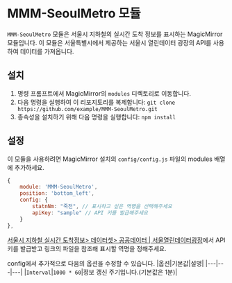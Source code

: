 # MMM-SeoulMetro 모듈

`MMM-SeoulMetro` 모듈은 서울시 지하철의 실시간 도착 정보를 표시하는 MagicMirror 모듈입니다. 이 모듈은 서울특별시에서 제공하는 서울시 열린데이터 광장의 API를 사용하여 데이터를 가져옵니다.

## 설치

1. 명령 프롬프트에서 MagicMirror의 `modules` 디렉토리로 이동합니다.
2. 다음 명령을 실행하여 이 리포지토리를 복제합니다: `git clone https://github.com/example/MMM-SeoulMetro.git`
3. 종속성을 설치하기 위해 다음 명령을 실행합니다: `npm install`

## 설정

이 모듈을 사용하려면 MagicMirror 설치의 `config/config.js` 파일의 modules 배열에 추가하세요.

```javascript
{
	module: 'MMM-SeoulMetro',
	position: 'bottom_left',
	config: {
		statnNm: "죽전", // 표시하고 싶은 역명을 선택해주세요
		apiKey: "sample" // API 키를 발급해주세요
	}
},
```

[서울시 지하철 실시간 도착정보> 데이터셋> 공공데이터 | 서울열린데이터광장](http://data.seoul.go.kr/dataList/OA-12764/A/1/datasetView.do;jsessionid=E12A991C22BD40C06C953E0B153FB238.new_portal-svr-21)에서 API 키를 발급받고 링크의 파일을 참조해 표시할 역명을 정해주세요.

config에서 추가적으로 다음의 옵션을 수정할 수 있습니다.
|옵션|기본값|설명|
|---|---|---|
|`Interval`|`1000 * 60`|정보 갱신 주기입니다.(기본값은 1분)|
